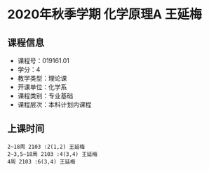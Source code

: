 # 2020年秋季学期 化学原理A 王延梅






## 课程信息

- 课程号：019161.01
- 学分：4
- 教学类型：理论课
- 开课单位：化学系
- 课程类别：专业基础
- 课程层次：本科计划内课程

## 上课时间

```
2~18周 2103 :2(1,2) 王延梅
2~3,5~18周 2103 :4(3,4) 王延梅
4周 2103 :6(3,4) 王延梅
```


